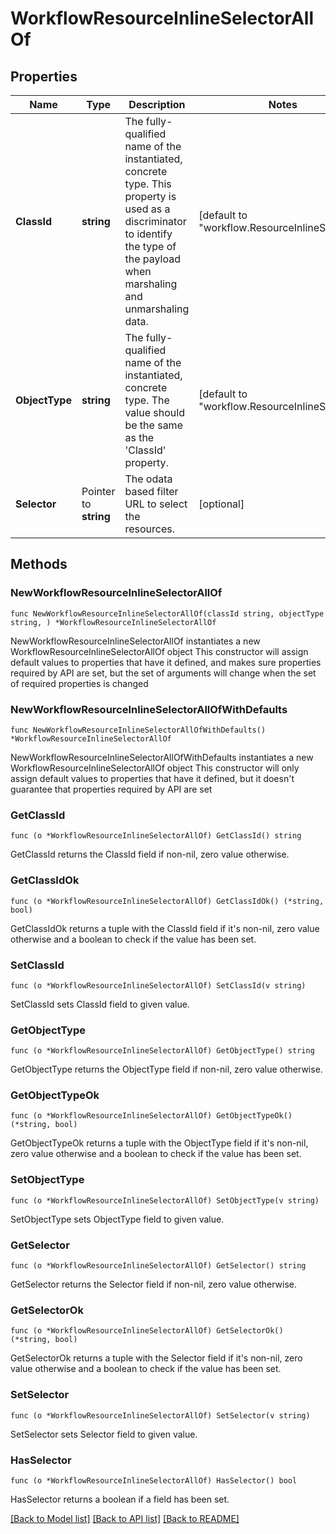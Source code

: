 # WorkflowResourceInlineSelectorAllOf

## Properties

Name | Type | Description | Notes
------------ | ------------- | ------------- | -------------
**ClassId** | **string** | The fully-qualified name of the instantiated, concrete type. This property is used as a discriminator to identify the type of the payload when marshaling and unmarshaling data. | [default to "workflow.ResourceInlineSelector"]
**ObjectType** | **string** | The fully-qualified name of the instantiated, concrete type. The value should be the same as the &#39;ClassId&#39; property. | [default to "workflow.ResourceInlineSelector"]
**Selector** | Pointer to **string** | The odata based filter URL to select the resources. | [optional] 

## Methods

### NewWorkflowResourceInlineSelectorAllOf

`func NewWorkflowResourceInlineSelectorAllOf(classId string, objectType string, ) *WorkflowResourceInlineSelectorAllOf`

NewWorkflowResourceInlineSelectorAllOf instantiates a new WorkflowResourceInlineSelectorAllOf object
This constructor will assign default values to properties that have it defined,
and makes sure properties required by API are set, but the set of arguments
will change when the set of required properties is changed

### NewWorkflowResourceInlineSelectorAllOfWithDefaults

`func NewWorkflowResourceInlineSelectorAllOfWithDefaults() *WorkflowResourceInlineSelectorAllOf`

NewWorkflowResourceInlineSelectorAllOfWithDefaults instantiates a new WorkflowResourceInlineSelectorAllOf object
This constructor will only assign default values to properties that have it defined,
but it doesn't guarantee that properties required by API are set

### GetClassId

`func (o *WorkflowResourceInlineSelectorAllOf) GetClassId() string`

GetClassId returns the ClassId field if non-nil, zero value otherwise.

### GetClassIdOk

`func (o *WorkflowResourceInlineSelectorAllOf) GetClassIdOk() (*string, bool)`

GetClassIdOk returns a tuple with the ClassId field if it's non-nil, zero value otherwise
and a boolean to check if the value has been set.

### SetClassId

`func (o *WorkflowResourceInlineSelectorAllOf) SetClassId(v string)`

SetClassId sets ClassId field to given value.


### GetObjectType

`func (o *WorkflowResourceInlineSelectorAllOf) GetObjectType() string`

GetObjectType returns the ObjectType field if non-nil, zero value otherwise.

### GetObjectTypeOk

`func (o *WorkflowResourceInlineSelectorAllOf) GetObjectTypeOk() (*string, bool)`

GetObjectTypeOk returns a tuple with the ObjectType field if it's non-nil, zero value otherwise
and a boolean to check if the value has been set.

### SetObjectType

`func (o *WorkflowResourceInlineSelectorAllOf) SetObjectType(v string)`

SetObjectType sets ObjectType field to given value.


### GetSelector

`func (o *WorkflowResourceInlineSelectorAllOf) GetSelector() string`

GetSelector returns the Selector field if non-nil, zero value otherwise.

### GetSelectorOk

`func (o *WorkflowResourceInlineSelectorAllOf) GetSelectorOk() (*string, bool)`

GetSelectorOk returns a tuple with the Selector field if it's non-nil, zero value otherwise
and a boolean to check if the value has been set.

### SetSelector

`func (o *WorkflowResourceInlineSelectorAllOf) SetSelector(v string)`

SetSelector sets Selector field to given value.

### HasSelector

`func (o *WorkflowResourceInlineSelectorAllOf) HasSelector() bool`

HasSelector returns a boolean if a field has been set.


[[Back to Model list]](../README.md#documentation-for-models) [[Back to API list]](../README.md#documentation-for-api-endpoints) [[Back to README]](../README.md)


